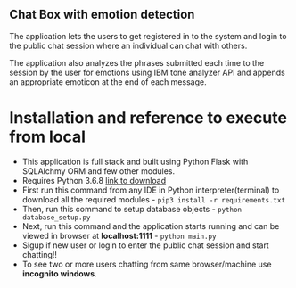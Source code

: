 ## Chat Box with emotion detection

The application lets the users to get registered in to the system and login to the public chat session where an individual can chat with others.

The application also analyzes the phrases submitted each time to the session by the user for emotions using IBM tone analyzer API and appends an appropriate emoticon at the end of each message. 

# Installation and reference to execute from local

* This application is full stack and built using Python Flask with SQLAlchmy ORM and few other modules.
* Requires Python 3.6.8 [link to download](https://www.python.org/downloads)
* First run this command from any IDE in Python interpreter(terminal) to download all the required modules - `pip3 install -r requirements.txt`
* Then, run this command to setup database objects - `python database_setup.py`
* Next, run this command and the application starts running and can be viewed in browser at **localhost:1111** - `python main.py`
* Sigup if new user or login to enter the public chat session and start chatting!!
* To see two or more users chatting from same browser/machine use **incognito windows**.